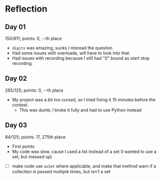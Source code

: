 # Reflection

## Day 01
150/611; points: 0, --th place
* `digits` was amazing, sucks I misread the question
* Had some issues with overloads, will have to look into that.
* Had issues with recording because I still had "0" bound as start stop recording.

## Day 02
265/125; points: 0, --th place
* My project was a bit too cursed, so I tried fixing it 15 minutes before the contest.
  * This was dumb; I broke it fully and had to use Python instead

## Day 03
84/125; points: 17, 275th place
* First points
* My code was slow, cause I used a list instead of a set (I wanted to use a set, but messed up)
* [ ] make code use `asSet` where applicable, and make that method warn 
      if a collection is passed multiple times, but isn't a set